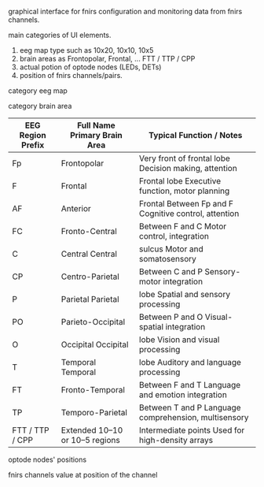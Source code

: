 graphical interface for fnirs configuration and monitoring data from fnirs channels.

main categories of UI elements. 
1. eeg map type such as 10x20, 10x10, 10x5
2. brain areas as Frontopolar, Frontal, ... FTT / TTP / CPP
3. actual potion of optode nodes (LEDs, DETs)
4. position of fnirs channels/pairs.


category eeg map

category brain area

| EEG Region Prefix |	Full Name	Primary Brain Area |	Typical Function / Notes |
|-------------------|------------------------------|---------------------------|
| Fp | Frontopolar  | Very front of frontal lobe	Decision making, attention |
| F	 | Frontal	    | Frontal lobe	Executive function, motor planning |
| AF | Anterior     | Frontal	Between Fp and F	Cognitive control, attention |
| FC | Fronto-Central |	Between F and C	Motor control, integration |
| C  | Central	Central | sulcus	Motor and somatosensory |
| CP | Centro-Parietal |	Between C and P	Sensory-motor integration |
| P	 | Parietal	Parietal | lobe	Spatial and sensory processing |
| PO | Parieto-Occipital |	Between P and O	Visual-spatial integration |
| O	 | Occipital	Occipital | lobe	Vision and visual processing |
| T	 | Temporal	Temporal | lobe	Auditory and language processing |
| FT |	Fronto-Temporal | 	Between F and T	Language and emotion integration |
| TP |	Temporo-Parietal |	Between T and P	Language comprehension, multisensory |
| FTT / TTP / CPP |	Extended 10–10 or 10–5 regions	| Intermediate points	Used for high-density arrays |

optode nodes' positions

fnirs channels value at position of the channel




